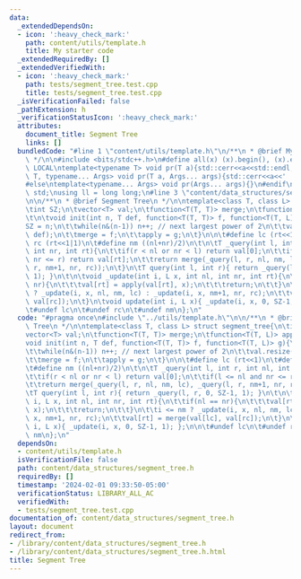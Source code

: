 ```yaml
---
data:
  _extendedDependsOn:
  - icon: ':heavy_check_mark:'
    path: content/utils/template.h
    title: My starter code
  _extendedRequiredBy: []
  _extendedVerifiedWith:
  - icon: ':heavy_check_mark:'
    path: tests/segment_tree.test.cpp
    title: tests/segment_tree.test.cpp
  _isVerificationFailed: false
  _pathExtension: h
  _verificationStatusIcon: ':heavy_check_mark:'
  attributes:
    document_title: Segment Tree
    links: []
  bundledCode: "#line 1 \"content/utils/template.h\"\n/**\n * @brief My starter code\n\
    \ */\n\n#include <bits/stdc++.h>\n#define all(x) (x).begin(), (x).end()\n\n#ifdef\
    \ LOCAL\ntemplate<typename T> void pr(T a){std::cerr<<a<<std::endl;}\ntemplate<typename\
    \ T, typename... Args> void pr(T a, Args... args){std::cerr<<a<<' ',pr(args...);}\n\
    #else\ntemplate<typename... Args> void pr(Args... args){}\n#endif\n\nusing namespace\
    \ std;\nusing ll = long long;\n#line 3 \"content/data_structures/segment_tree.h\"\
    \n\n/**\n * @brief Segment Tree\n */\n\ntemplate<class T, class L> struct segment_tree{\n\
    \tint SZ;\n\tvector<T> val;\n\tfunction<T(T, T)> merge;\n\tfunction<T(T, L)> apply;\n\
    \t\n\tvoid init(int n, T def, function<T(T, T)> f, function<T(T, L)> g){\n\t\t\
    SZ = n;\n\t\twhile(n&(n-1)) n++; // next largest power of 2\n\t\tval.resize(2*n,\
    \ def);\n\t\tmerge = f;\n\t\tapply = g;\n\t}\n\n\t#define lc (rt<<1)\n\t#define\
    \ rc (rt<<1|1)\n\t#define nm ((nl+nr)/2)\n\t\n\tT _query(int l, int r, int nl,\
    \ int nr, int rt){\n\t\tif(r < nl or nr < l) return val[0];\n\t\tif(l <= nl and\
    \ nr <= r) return val[rt];\n\t\treturn merge(_query(l, r, nl, nm, lc), _query(l,\
    \ r, nm+1, nr, rc));\n\t}\n\tT query(int l, int r){ return _query(l, r, 0, SZ-1,\
    \ 1); }\n\t\n\tvoid _update(int i, L x, int nl, int nr, int rt){\n\t\tif(nl ==\
    \ nr){\n\t\t\tval[rt] = apply(val[rt], x);\n\t\t\treturn;\n\t\t}\n\t\ti <= nm\
    \ ? _update(i, x, nl, nm, lc) : _update(i, x, nm+1, nr, rc);\n\t\tval[rt] = merge(val[lc],\
    \ val[rc]);\n\t}\n\tvoid update(int i, L x){ _update(i, x, 0, SZ-1, 1); };\n\n\
    \t#undef lc\n\t#undef rc\n\t#undef nm\n};\n"
  code: "#pragma once\n#include \"../utils/template.h\"\n\n/**\n * @brief Segment\
    \ Tree\n */\n\ntemplate<class T, class L> struct segment_tree{\n\tint SZ;\n\t\
    vector<T> val;\n\tfunction<T(T, T)> merge;\n\tfunction<T(T, L)> apply;\n\t\n\t\
    void init(int n, T def, function<T(T, T)> f, function<T(T, L)> g){\n\t\tSZ = n;\n\
    \t\twhile(n&(n-1)) n++; // next largest power of 2\n\t\tval.resize(2*n, def);\n\
    \t\tmerge = f;\n\t\tapply = g;\n\t}\n\n\t#define lc (rt<<1)\n\t#define rc (rt<<1|1)\n\
    \t#define nm ((nl+nr)/2)\n\t\n\tT _query(int l, int r, int nl, int nr, int rt){\n\
    \t\tif(r < nl or nr < l) return val[0];\n\t\tif(l <= nl and nr <= r) return val[rt];\n\
    \t\treturn merge(_query(l, r, nl, nm, lc), _query(l, r, nm+1, nr, rc));\n\t}\n\
    \tT query(int l, int r){ return _query(l, r, 0, SZ-1, 1); }\n\t\n\tvoid _update(int\
    \ i, L x, int nl, int nr, int rt){\n\t\tif(nl == nr){\n\t\t\tval[rt] = apply(val[rt],\
    \ x);\n\t\t\treturn;\n\t\t}\n\t\ti <= nm ? _update(i, x, nl, nm, lc) : _update(i,\
    \ x, nm+1, nr, rc);\n\t\tval[rt] = merge(val[lc], val[rc]);\n\t}\n\tvoid update(int\
    \ i, L x){ _update(i, x, 0, SZ-1, 1); };\n\n\t#undef lc\n\t#undef rc\n\t#undef\
    \ nm\n};\n"
  dependsOn:
  - content/utils/template.h
  isVerificationFile: false
  path: content/data_structures/segment_tree.h
  requiredBy: []
  timestamp: '2024-02-01 09:33:50-05:00'
  verificationStatus: LIBRARY_ALL_AC
  verifiedWith:
  - tests/segment_tree.test.cpp
documentation_of: content/data_structures/segment_tree.h
layout: document
redirect_from:
- /library/content/data_structures/segment_tree.h
- /library/content/data_structures/segment_tree.h.html
title: Segment Tree
---
```

